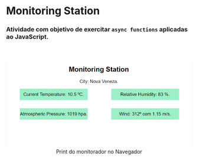 #  Monitoring Station

### Atividade com objetivo de exercitar  `async functions` aplicadas ao JavaScript.
<br>
<p align="center">
  <img src="./images/monitoring.png" alt="print do monitorador"/><br>
  Print do monitorador no Navegador
</p>
